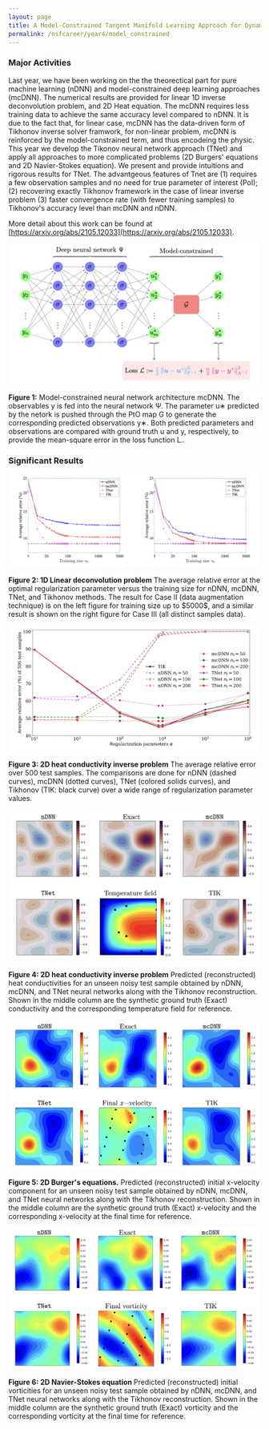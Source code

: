 ```yaml
---
layout: page
title: A Model-Constrained Tangent Manifold Learning Approach for Dynamical Systems
permalink: /nsfcareer/year4/model_constrained
---
```


### Major Activities
Last year, we have been working on the the theorectical part for pure machine learning (nDNN) and model-constrained deep learning approaches (mcDNN). The numerical results are provided for linear 1D inverse deconvolution problem, and 2D Heat equation. The mcDNN requires less training data to achieve the same accuracy level compared to nDNN. It is due to the fact that, for linear case, mcDNN has the data-driven form of Tikhonov inverse solver framwork, for non-linear problem, mcDNN is reinforced by the model-constrained term, and thus encodeing the physic. This year we develop the Tikonov neural network approach (TNet) and apply all approaches to more complicated problems (2D Burgers' equations and 2D Navier-Stokes equation). We present and provide intuitions and rigorous results for TNet. The advantgeous features of Tnet are (1) requires a few observation samples and no need for true parameter of interest (PoI); (2) recovering exactly Tikhonov framework in the case of linear inverse problem (3) faster convergence rate (with fewer training samples) to Tikhonov's accuracy level than mcDNN and nDNN.

More detail about this work can be found at [https://arxiv.org/abs/2105.12033](https://arxiv.org/abs/2105.12033).

<p align="center">
<img src="/assets/figures/hainguyen/mcDNN_architecture.png">
<figcaption><b>Figure 1:</b> Model-constrained neural network architecture mcDNN. The observables y is fed into the neural network Ψ. The parameter u∗ predicted by the netork is pushed through the PtO map G to generate the corresponding predicted observations y∗. Both predicted parameters and observations are compared with ground truth u and y, respectively, to provide the mean-square error in the loss function L..</figcaption>
</p>

### Significant Results

<p align="center">
<img src="/assets/figures/hainguyen/mcDNN1D.png">
<figcaption><b>Figure 2: 1D Linear deconvolution problem</b> The average relative error at the optimal regularization parameter versus the training size for nDNN, mcDNN, TNet, and  Tikhonov methods. The result for Case II (data augmentation technique) is on the left figure for training size up to $5000$, and a similar result is shown on the right figure for Case III (all distinct samples data). </figcaption>
</p>


<p align="center">
<img src="/assets/figures/hainguyen/mcDNN2Dheat.png">
<figcaption><b>Figure 3: 2D heat conductivity inverse problem</b> The average relative error over 500 test samples. The comparisons are done for  nDNN (dashed curves), mcDNN (dotted curves), TNet (colored solids curves), and Tikhonov (TIK: black curve) over a wide range of regularization parameter values. </figcaption>
</p>

<p align="center">
<img src="/assets/figures/hainguyen/mcDNN2Dheat2.png">
<figcaption><b>Figure 4: 2D heat conductivity inverse problem</b> Predicted (reconstructed) heat conductivities for an unseen noisy test sample obtained by nDNN, mcDNN, and  TNet neural networks along with the Tikhonov reconstruction.  Shown in the middle column are the synthetic ground truth (Exact) conductivity and the corresponding temperature field for reference. </figcaption>
</p>


<p align="center">
<img src="/assets/figures/hainguyen/mcDNN2DBur.png">
<figcaption><b>Figure 5: 2D Burger's equations.</b>  Predicted (reconstructed) initial x-velocity component for an unseen noisy test sample obtained by nDNN, mcDNN, and  TNet neural networks along with the Tikhonov reconstruction.  Shown in the middle column are the synthetic ground truth (Exact) x-velocity and the corresponding x-velocity at the final time for reference. </figcaption>
</p>

<p align="center">
<img src="/assets/figures/hainguyen/mcDNN2DNS.png">
<figcaption><b>Figure 6: 2D Navier-Stokes equation </b> Predicted (reconstructed) initial vorticities for an unseen noisy test sample obtained by nDNN, mcDNN, and  TNet neural networks along with the Tikhonov reconstruction.  Shown in the middle column are the synthetic ground truth (Exact) vorticity and the corresponding vorticity at the final time for reference. </figcaption>
</p>


